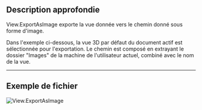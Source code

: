 ## Description approfondie
View.ExportAsImage exporte la vue donnée vers le chemin donné sous forme d'image.

Dans l'exemple ci-dessous, la vue 3D par défaut du document actif est sélectionnée pour l'exportation. Le chemin est composé en extrayant le dossier "Images" de la machine de l'utilisateur actuel, combiné avec le nom de la vue.

___
## Exemple de fichier

![View.ExportAsImage](./Revit.Elements.Views.View.ExportAsImage_img.jpg)
